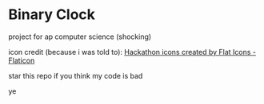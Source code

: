 # Binary Clock

project for ap computer science (shocking)

icon credit (because i was told to):
<a href="https://www.flaticon.com/free-icons/hackathon" title="hackathon icons">Hackathon icons created by Flat Icons - Flaticon</a>

star this repo if you think my code is bad

ye
